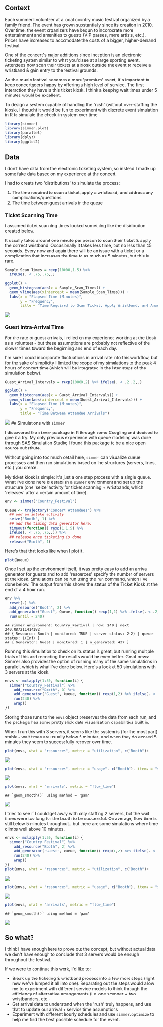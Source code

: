 Context
-------

Each summer I volunteer at a local country music festival organized by a family friend. The event has grown substantially since its creation in 2010. Over time, the event organizers have begun to incorporate more entertainment and amenities to guests (VIP passes, more artists, etc.). Prices have increased to accomodate the costs of a bigger, higher-demand festival.

One of the concert's major additions since inception is an electronic ticketing system similar to what you'd see at a large sporting event. Attendees now scan their tickets at a kiosk outside the event to receive a wristband & gain entry to the festival grounds.

As this music festival becomes a more 'premium' event, it's important to keep concertgoers happy by offering a high level of service. The first interaction they have is this ticket kiosk. I think a keeping wait times under 5 minutes would be excellent.

To design a system capable of handling the 'rush' (without over-staffing the kiosk), I thought it would be fun to experiment with discrete event simulation in R to simulate the check-in system over time.

``` r
library(simmer)
library(simmer.plot)
library(parallel)
library(dplyr)
library(ggplot2)
```

Data
----

I don't have data from the electronic ticketing system, so instead I made up some fake data based on my experience at the concert.

I had to create two 'distributions' to simulate the process:

1.  The time required to scan a ticket, apply a wristband, and address any complications/questions
2.  The time between guest arrivals in the queue

### Ticket Scanning Time

I assumed ticket scanning times looked something like the distribution I created below.

It usually takes around one minute per person to scan their ticket & apply the correct wristband. Occasionally it takes less time, but no less than 45 seconds. Every now and again there will be an issue with a ticket or a complication that increases the time to as much as 5 minutes, but this is rare.

``` r
Sample_Scan_Times = rexp(10000,1.5) %>% 
  ifelse(. < .75,.75,.)

ggplot() + 
  geom_histogram(aes(x = Sample_Scan_Times)) + 
  geom_vline(aes(xintercept = mean(Sample_Scan_Times))) +
  labs(x = "Elapsed Time (Minutes)",
       y = "Frequency",
       title = "Time Required to Scan Ticket, Apply Wristband, and Answer Questions")
```

<img src="https://github.com/MatthewBrower/QueuingWorkflow/tree/master/Event_Simulation_files/figure-markdown_github/unnamed-chunk-1-1.png">

### Guest Intra-Arrival Time

For the rate of guest arrivals, I relied on my experience working at the kiosk as a volunteer - but these assumptions are probably not reflective of the slower times toward the beginning and end of each day.

I'm sure I could incorporate fluctuations in arrival rate into this workflow, but for the sake of simplicity I limited the scope of my simulations to the peak 4 hours of concert time (which will be integrated in the later steps of the simulation below).

``` r
Guest_Arrival_Intervals = rexp(10000,2) %>% ifelse(. < .2,.2,.) 

ggplot() + 
  geom_histogram(aes(x = Guest_Arrival_Intervals)) + 
  geom_vline(aes(xintercept = mean(Guest_Arrival_Intervals))) +
  labs(x = "Elapsed Time (Minutes)",
       y = "Frequency",
       title = "Time Between Attendee Arrivals")
```

![](Event_Simulation_files/figure-markdown_github/unnamed-chunk-2-1.png) \#\# Simulations with `simmer`

I discovered the `simmer` package in R through some Googling and decided to give it a try. My only previous experience with queue modeling was done through SAS Simulation Studio; I found this package to be a nice open source substitute.

Without going into too much detail here, `simmer` can visualize queue processes and then run simulations based on the structures (servers, lines, etc.) you create.

My ticket kiosk is simple: it's just a one step process with a single queue. What I've done here is establish a `simmer` environment and set up the structure (one 'seize' activity for ticket scanning + wristbands, which 'releases' after a certain amount of time).

``` r
env <- simmer("Country_Festival")

Queue <- trajectory("Concert Attendees") %>%
  ## add an intake activity 
  seize("Booth", 1) %>%
  ## add the timing data generator here:
  timeout(function() rexp(1,1.5) %>% 
  ifelse(. < .75,.75,.)) %>%
  ## release once ticketing is done
  release("Booth", 1)
```

Here's that that looks like when I plot it.

``` r
plot(Queue)
```

<!--html_preserve-->

<script type="application/json" data-for="htmlwidget-5d619bed012dc8a9bcba">{"x":{"diagram":"digraph {\n\nnode [fontname = \"sans-serif\",\n     width = \"1.5\"]\n\n\n  \"1\" [label = \"Seize\", shape = \"box\", style = \"filled\", color = \"#7FC97F\", tooltip = \"resource: Booth, amount: 1\"] \n  \"2\" [label = \"Timeout\", shape = \"box\", style = \"solid\", color = \"black\", tooltip = \"delay: 0x7ff66c503950\"] \n  \"3\" [label = \"Release\", shape = \"box\", style = \"filled\", color = \"#7FC97F\", tooltip = \"resource: Booth, amount: 1\"] \n\"1\"->\"2\" [id = \"1\", color = \"black\", style = \"solid\"] \n\"2\"->\"3\" [id = \"2\", color = \"black\", style = \"solid\"] \n}","config":{"engine":null,"options":null}},"evals":[],"jsHooks":[]}</script>
<!--/html_preserve-->
Once I set up the environment itself, it was pretty easy to add an arrival generator for guests and to add 'resources' specify the number of servers at the kiosk. Simulations can be run using the `run` command, which I've done below. The output from this shows the status of the Ticket Kiosk at the end of a 4 hour run.

``` r
env %>% 
  reset(.) %>% 
  add_resource("Booth", 2) %>%
  add_generator("Guest", Queue, function() rexp(1,2) %>% ifelse(. < .2,.2,.)) %>%
  run(until = 240)
```

    ## simmer environment: Country_Festival | now: 240 | next: 240.087211414182
    ## { Resource: Booth | monitored: TRUE | server status: 2(2) | queue status: 1(Inf) }
    ## { Generator: Guest | monitored: 1 | n_generated: 437 }

Running this simulation to check on its status is great, but running multiple trials of this and recording the results would be even better. Great news: Simmer also provides the option of running many of the same simulations in parallel, which is what I've done below. Here's a look at 50 simulations with 3 servers at the kiosk.

``` r
envs <- mclapply(1:50, function(i) {
  simmer("Country_Festival") %>%
    add_resource("Booth", 3) %>%
    add_generator("Guest", Queue, function() rexp(1,2) %>% ifelse(. < .2,.2,.) ) %>%
    run(240) %>%
    wrap()
})
```

Storing those runs to the `envs` object preserves the data from each run, and the package has some pretty slick data visualization capabilities built in.

When I run this with 3 servers, it seems like the system is (for the most part) stable - wait times are usually below 5 minutes, and when they do exceed 5 minutes they seem to successfully recover over time.

``` r
plot(envs, what = "resources", metric = "utilization", c("Booth"))
```

![](Event_Simulation_files/figure-markdown_github/unnamed-chunk-7-1.png)

``` r
plot(envs, what = "resources", metric = "usage", c("Booth"), items = "server")
```

![](Event_Simulation_files/figure-markdown_github/unnamed-chunk-7-2.png)

``` r
plot(envs, what = "arrivals", metric = "flow_time")
```

    ## `geom_smooth()` using method = 'gam'

![](Event_Simulation_files/figure-markdown_github/unnamed-chunk-7-3.png)

I tried to see if I could get away with only staffing 2 servers, but the wait times were too long for the booth to be successful. On average, flow time is still below 5 minutes throughout...but there are some simulations where time climbs well above 10 minutes.

``` r
envs <- mclapply(1:50, function(i) {
  simmer("Country_Festival") %>%
    add_resource("Booth", 2) %>%
    add_generator("Guest", Queue, function() rexp(1,2) %>% ifelse(. < .2,.2,.) ) %>%
    run(240) %>%
    wrap()
})
plot(envs, what = "resources", metric = "utilization", c("Booth"))
```

![](Event_Simulation_files/figure-markdown_github/unnamed-chunk-9-1.png)

``` r
plot(envs, what = "resources", metric = "usage", c("Booth"), items = "server")
```

![](Event_Simulation_files/figure-markdown_github/unnamed-chunk-9-2.png)

``` r
plot(envs, what = "arrivals", metric = "flow_time")
```

    ## `geom_smooth()` using method = 'gam'

![](Event_Simulation_files/figure-markdown_github/unnamed-chunk-9-3.png)

So what?
--------

I think I have enough here to prove out the concept, but without actual data we don't have enough to conclude that 3 servers would be enough throughout the festival.

If we were to continue this work, I'd like to:

-   Break up the ticketing & wristband process into a few more steps (right now we've lumped it all into one). Separating out the steps would allow me to experiment with different service models to think through the efficiency of alternative arrangements (i.e. one scanner + two wristbanders, etc.)
-   Get arrival data to understand when the 'rush' truly happens, and use that to update our arrival + service time assumptions
-   Experiment with different hourly schedules and use `simmer.optimize` to help me find the best possible schedule for the event.

